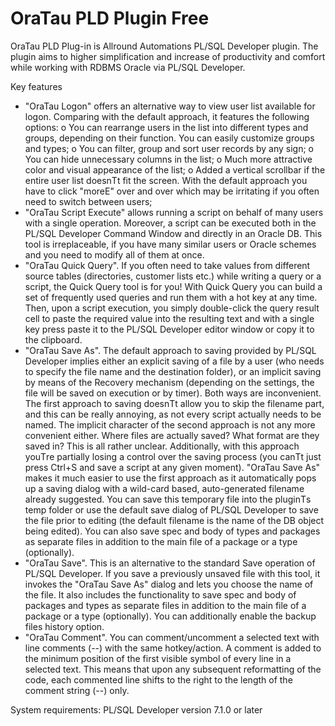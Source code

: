 OraTau PLD Plugin Free
==========================================
OraTau PLD Plug-in is Allround Automations PL/SQL Developer plugin. The plugin aims to higher simplification and increase of productivity and comfort while working with RDBMS Oracle via PL/SQL Developer.

Key features
- "OraTau Logon" offers an alternative way to view user list available for logon. Comparing with the default approach, it features the following options: 
	o You can rearrange users in the list into different types and groups, depending on their function. You can easily customize groups and types; 
	o You can filter, group and sort user records by any sign; 
	o You can hide unnecessary columns in the list; 
	o Much more attractive color and visual appearance of the list; 
	o Added a vertical scrollbar if the entire user list doesnТt fit the screen. With the default approach you have to click "moreЕ" over and over which may be irritating if you often need to switch between users; 
- "OraTau Script Execute" allows running a script on behalf of many users with a single operation. Moreover, a script can be executed both in the PL/SQL Developer Command Window and directly in an Oracle DB. This tool is irreplaceable, if you have many similar users or Oracle schemes and you need to modify all of them at once. 
- "OraTau Quick Query". If you often need to take values from different source tables (directories, customer lists etc.) while writing a query or a script, the Quick Query tool is for you! With Quick Query you can build a set of frequently used queries and run them with a hot key at any time. Then, upon a script execution, you simply double-click the query result cell to paste the required value into the resulting text and with a single key press paste it to the PL/SQL Developer editor window or copy it to the clipboard. 
- "OraTau Save As". The default approach to saving provided by PL/SQL Developer implies either an explicit saving of a file by a user (who needs to specify the file name and the destination folder), or an implicit saving by means of the Recovery mechanism (depending on the settings, the file will be saved on execution or by timer). Both ways are inconvenient. The first approach to saving doesnТt allow you to skip the filename part, and this can be really annoying, as not every script actually needs to be named. The implicit character of the second approach is not any more convenient either. Where files are actually saved? What format are they saved in? This is all rather unclear. Additionally, with this approach youТre partially losing a control over the saving process (you canТt just press Ctrl+S and save a script at any given moment). "OraTau Save As" makes it much easier to use the first approach as it automatically pops up a saving dialog with a wild-card based, auto-generated filename already suggested. You can save this temporary file into the pluginТs temp folder or use the default save dialog of PL/SQL Developer to save the file prior to editing (the default filename is the name of the DB object being edited). You can also save spec and body of types and packages as separate files in addition to the main file of a package or a type (optionally). 
- "OraTau Save". This is an alternative to the standard Save operation of PL/SQL Developer. If you save a previously unsaved file with this tool, it invokes the "OraTau Save As" dialog and lets you choose the name of the file. It also includes the functionality to save spec and body of packages and types as separate files in addition to the main file of a package or a type (optionally). You can additionally enable the backup files history option.
- "OraTau Comment". You can comment/uncomment a selected text with line comments (--) with the same hotkey/action. A comment is added to the minimum position of the first visible symbol of every line in a selected text. This means that upon any subsequent reformatting of the code, each commented line shifts to the right to the length of the comment string (--) only.

System requirements: PL/SQL Developer version 7.1.0 or later
